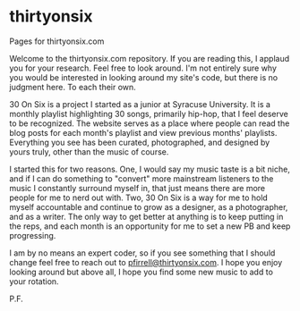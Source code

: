 # thirtyonsix
Pages for thirtyonsix.com

Welcome to the thirtyonsix.com repository. If you are reading this, I applaud you for your research. Feel free to look around. I'm not entirely sure why you would be interested in looking around my site's code, but there is no judgment here. To each their own.

30 On Six is a project I started as a junior at Syracuse University. It is a monthly playlist highlighting 30 songs, primarily hip-hop, that I feel deserve to be recognized. The website serves as a place where people can read the blog posts for each month's playlist and view previous months' playlists. Everything you see has been curated, photographed, and designed by yours truly, other than the music of course.

I started this for two reasons. One, I would say my music taste is a bit niche, and if I can do something to "convert" more mainstream listeners to the music I constantly surround myself in, that just means there are more people for me to nerd out with. Two, 30 On Six is a way for me to hold myself accountable and continue to grow as a designer, as a photographer, and as a writer. The only way to get better at anything is to keep putting in the reps, and each month is an opportunity for me to set a new PB and keep progressing. 

I am by no means an expert coder, so if you see something that I should change feel free to reach out to pfirrell@thirtyonsix.com. I hope you enjoy looking around but above all, I hope you find some new music to add to your rotation.

P.F.
